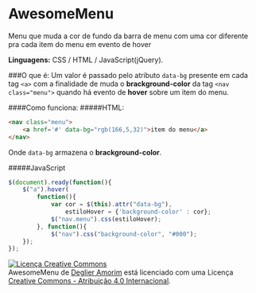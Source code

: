 # AwesomeMenu
Menu que muda a cor de fundo da barra de menu com uma cor diferente pra cada item do menu em evento de hover

**Linguagens:** CSS / HTML / JavaScript(jQuery).

###O que é:
Um valor é passado pelo atributo `data-bg` presente em cada tag `<a>` com a finalidade de muda o **brackground-color** da tag `<nav class="menu">` quando há evento de **hover** sobre um item do menu.

####Como funciona:
#####HTML:
```html
<nav class="menu">
    <a href='#' data-bg="rgb(166,5,32)">item do menu</a>
</nav>
```
Onde `data-bg` armazena o **brackground-color**.

#####JavaScript
```javascript
$(document).ready(function(){
    $("a").hover(
        function(){
            var cor = $(this).attr("data-bg"),
                estiloHover = {'background-color' : cor};
            $("nav.menu").css(estiloHover);
        }, function(){
            $("nav").css("background-color", "#000");
    });
});
```

<a rel="license" href="http://creativecommons.org/licenses/by/4.0/"><img alt="Licença Creative Commons" style="border-width:0" src="https://i.creativecommons.org/l/by/4.0/80x15.png" /></a><br /><span xmlns:dct="http://purl.org/dc/terms/" property="dct:title">AwesomeMenu</span> de <a xmlns:cc="http://creativecommons.org/ns#" href="https://github.com/deglier" property="cc:attributionName" rel="cc:attributionURL">Deglier Amorim</a> está licenciado com uma Licença <a rel="license" href="http://creativecommons.org/licenses/by/4.0/">Creative Commons - Atribuição 4.0 Internacional</a>.
